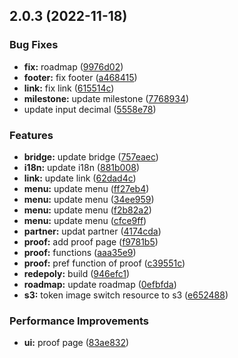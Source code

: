 ## 2.0.3 (2022-11-18)


### Bug Fixes

* **fix:** roadmap ([9976d02](https://github.com/kcc-community/kcc-homepage/commit/9976d02fbd1e2f7bdafee9c5aa198d4ed78406c2))
* **footer:** fix footer ([a468415](https://github.com/kcc-community/kcc-homepage/commit/a468415be92efd00a0d6da855358f22b9322ba39))
* **link:** fix link ([615514c](https://github.com/kcc-community/kcc-homepage/commit/615514c17bdcf5de9d00b6b975ddf5ffce444ba6))
* **milestone:** update milestone ([7768934](https://github.com/kcc-community/kcc-homepage/commit/7768934330a187e3625426542c196a27651a065e))
* update input decimal ([5558e78](https://github.com/kcc-community/kcc-homepage/commit/5558e78fe8a39dd665052c83542a565dbcc07b66))


### Features

* **bridge:** update bridge ([757eaec](https://github.com/kcc-community/kcc-homepage/commit/757eaec4a06d7b9e2836a63eef4c858dc9205f3f))
* **i18n:** update i18n ([881b008](https://github.com/kcc-community/kcc-homepage/commit/881b008a09a98ebd686de15e34a1c9caa279e2d5))
* **link:** update link ([62dad4c](https://github.com/kcc-community/kcc-homepage/commit/62dad4c9e9c6eda28af92e84b8ea68913b180c58))
* **menu:** update menu ([ff27eb4](https://github.com/kcc-community/kcc-homepage/commit/ff27eb44909c7a2ca5dda15f14508b3a6ef03f0d))
* **menu:** update menu ([34ee959](https://github.com/kcc-community/kcc-homepage/commit/34ee959418ba5881229b928ba85bb2d0701c4526))
* **menu:** update menu ([f2b82a2](https://github.com/kcc-community/kcc-homepage/commit/f2b82a20f42464e361e7bda5b8885f94d88f2e65))
* **menu:** update menu ([cfce9ff](https://github.com/kcc-community/kcc-homepage/commit/cfce9ff25ed369f83bf88da42b40f5dcd8d3d6ca))
* **partner:** updat partner ([4174cda](https://github.com/kcc-community/kcc-homepage/commit/4174cda94c0c52fc8e5c49232325358c9d8df6bc))
* **proof:** add proof page ([f9781b5](https://github.com/kcc-community/kcc-homepage/commit/f9781b5ad36be72991be0cc22cacbdd9cad9ff7b))
* **proof:** functions ([aaa35e9](https://github.com/kcc-community/kcc-homepage/commit/aaa35e90d84618b8c0679094adc0cc5dc0c35102))
* **proof:** pref function of proof ([c39551c](https://github.com/kcc-community/kcc-homepage/commit/c39551c6e3c0df07a6beee54c39425b524cd5fd4))
* **redepoly:** build ([946efc1](https://github.com/kcc-community/kcc-homepage/commit/946efc1f5c79a050ab141b3419753c46bc470976))
* **roadmap:** update roadmap ([0efbfda](https://github.com/kcc-community/kcc-homepage/commit/0efbfda8d44a58f5c3196acf92f3ec07807c6bad))
* **s3:** token image switch resource to s3 ([e652488](https://github.com/kcc-community/kcc-homepage/commit/e652488de3951b132c3b81c5b7c6a3f0c1a9256b))


### Performance Improvements

* **ui:** proof page ([83ae832](https://github.com/kcc-community/kcc-homepage/commit/83ae832fa3b632f6f38a9ca850ff79a53677d7a3))



